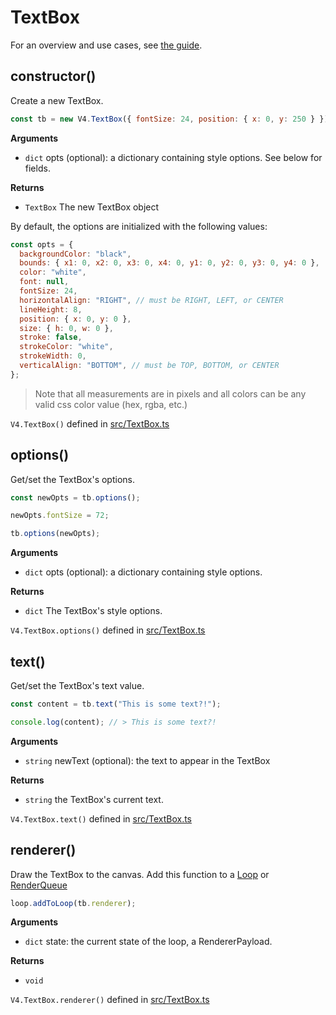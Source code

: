 # TextBox

For an overview and use cases, see [the guide](/guide/text.md?id=the-text-box).

## constructor()

Create a new TextBox.

```javascript
const tb = new V4.TextBox({ fontSize: 24, position: { x: 0, y: 250 } });
```

**Arguments**

- `dict` opts (optional): a dictionary containing style options. See below for fields.

**Returns**

- `TextBox` The new TextBox object

By default, the options are initialized with the following values:

```javascript
const opts = {
  backgroundColor: "black",
  bounds: { x1: 0, x2: 0, x3: 0, x4: 0, y1: 0, y2: 0, y3: 0, y4: 0 },
  color: "white",
  font: null,
  fontSize: 24,
  horizontalAlign: "RIGHT", // must be RIGHT, LEFT, or CENTER
  lineHeight: 8,
  position: { x: 0, y: 0 },
  size: { h: 0, w: 0 },
  stroke: false,
  strokeColor: "white",
  strokeWidth: 0,
  verticalAlign: "BOTTOM", // must be TOP, BOTTOM, or CENTER
};
```

> Note that all measurements are in pixels and all colors can be any valid css color value (hex, rgba, etc.)

`V4.TextBox()` defined in [src/TextBox.ts](https://github.com/rainflame/V4.js/blob/master/src/TextBox.ts)

## options()

Get/set the TextBox's options.

```javascript
const newOpts = tb.options();

newOpts.fontSize = 72;

tb.options(newOpts);
```

**Arguments**

- `dict` opts (optional): a dictionary containing style options.

**Returns**

- `dict` The TextBox's style options.

`V4.TextBox.options()` defined in [src/TextBox.ts](https://github.com/rainflame/V4.js/blob/master/src/TextBox.ts)

## text()

Get/set the TextBox's text value.

```javascript
const content = tb.text("This is some text?!");

console.log(content); // > This is some text?!
```

**Arguments**

- `string` newText (optional): the text to appear in the TextBox

**Returns**

- `string` the TextBox's current text.

`V4.TextBox.text()` defined in [src/TextBox.ts](https://github.com/rainflame/V4.js/blob/master/src/TextBox.ts)

## renderer()

Draw the TextBox to the canvas. Add this function to a [Loop](/reference/loop.md) or [RenderQueue](/reference/render-queue.md)

```javascript
loop.addToLoop(tb.renderer);
```

**Arguments**

- `dict` state: the current state of the loop, a RendererPayload.

**Returns**

- `void`

`V4.TextBox.renderer()` defined in [src/TextBox.ts](https://github.com/rainflame/V4.js/blob/master/src/TextBox.ts)
